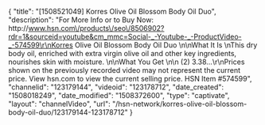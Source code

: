 {
    "title": "[1508521049] Korres Olive Oil   Blossom Body Oil Duo",
    "description": "For More Info or to Buy Now: http:\/\/www.hsn.com\/products\/seo\/8506902?rdr=1&sourceid=youtube&cm_mmc=Social-_-Youtube-_-ProductVideo-_-574599\r\nKorres Olive Oil   Blossom Body Oil Duo \n\nWhat It Is \nThis dry body oil, enriched with extra virgin olive oil and other key ingredients, nourishes skin with moisture. \n\nWhat You Get \n\n    (2) 3.38...\r\nPrices shown on the previously recorded video may not represent the current price.  View hsn.com to view the current selling price. HSN Item #574599",
    "channelid": "123179144",
    "videoid": "123178712",
    "date_created": "1508018249",
    "date_modified": "1508372600",
    "type": "captivate",
    "layout": "channelVideo",
    "url": "\/hsn-network\/korres-olive-oil-blossom-body-oil-duo\/123179144-123178712"
}